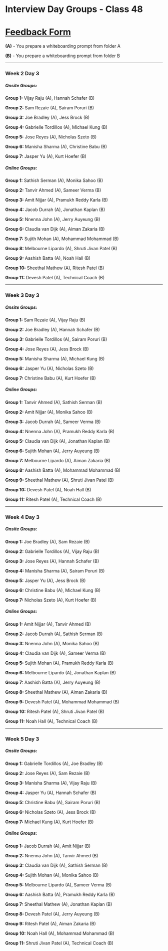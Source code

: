 # Interview Day Groups - Class 48

# [Feedback Form](https://www.outco.io/interviewfeedback)

**(A)** - You prepare a whiteboarding prompt from folder A

**(B)** - You prepare a whiteboarding prompt from folder B

* * *

### Week 2 Day 3

##### Onsite Groups: 

__Group 1:__ Vijay Raju (A), Hannah Schafer (B)

__Group 2:__ Sam Rezaie (A), Sairam Poruri (B)

__Group 3:__ Joe Bradley (A), Jess Brock (B)

__Group 4:__ Gabrielle Tordillos (A), Michael Kung (B)

__Group 5:__ Jose Reyes (A), Nicholas Szeto (B)

__Group 6:__ Manisha Sharma (A), Christine Babu (B)

__Group 7:__ Jasper Yu (A), Kurt Hoefer (B)

##### Online Groups: 

__Group 1:__ Sathish Serman (A), Monika Sahoo (B)

__Group 2:__ Tanvir Ahmed (A), Sameer Verma (B)

__Group 3:__ Amit Nijjar (A), Pramukh Reddy Karla (B)

__Group 4:__ Jacob Durrah (A), Jonathan Kaplan (B)

__Group 5:__ Nnenna John (A), Jerry Auyeung (B)

__Group 6:__ Claudia van Dijk (A), Aiman Zakaria (B)

__Group 7:__ Sujith Mohan (A), Mohammad Mohammad (B)

__Group 8:__ Melbourne Lipardo (A), Shruti Jivan Patel (B)

__Group 9:__ Aashish Batta (A), Noah Hall (B)

__Group 10:__ Sheethal Mathew (A), Ritesh Patel (B)

__Group 11:__ Devesh Patel (A), Technical Coach (B)

* * *

### Week 3 Day 3

##### Onsite Groups: 

__Group 1:__ Sam Rezaie (A), Vijay Raju (B)

__Group 2:__ Joe Bradley (A), Hannah Schafer (B)

__Group 3:__ Gabrielle Tordillos (A), Sairam Poruri (B)

__Group 4:__ Jose Reyes (A), Jess Brock (B)

__Group 5:__ Manisha Sharma (A), Michael Kung (B)

__Group 6:__ Jasper Yu (A), Nicholas Szeto (B)

__Group 7:__ Christine Babu (A), Kurt Hoefer (B)

##### Online Groups: 

__Group 1:__ Tanvir Ahmed (A), Sathish Serman (B)

__Group 2:__ Amit Nijjar (A), Monika Sahoo (B)

__Group 3:__ Jacob Durrah (A), Sameer Verma (B)

__Group 4:__ Nnenna John (A), Pramukh Reddy Karla (B)

__Group 5:__ Claudia van Dijk (A), Jonathan Kaplan (B)

__Group 6:__ Sujith Mohan (A), Jerry Auyeung (B)

__Group 7:__ Melbourne Lipardo (A), Aiman Zakaria (B)

__Group 8:__ Aashish Batta (A), Mohammad Mohammad (B)

__Group 9:__ Sheethal Mathew (A), Shruti Jivan Patel (B)

__Group 10:__ Devesh Patel (A), Noah Hall (B)

__Group 11:__ Ritesh Patel (A), Technical Coach (B)

* * *

### Week 4 Day 3

##### Onsite Groups: 

__Group 1:__ Joe Bradley (A), Sam Rezaie (B)

__Group 2:__ Gabrielle Tordillos (A), Vijay Raju (B)

__Group 3:__ Jose Reyes (A), Hannah Schafer (B)

__Group 4:__ Manisha Sharma (A), Sairam Poruri (B)

__Group 5:__ Jasper Yu (A), Jess Brock (B)

__Group 6:__ Christine Babu (A), Michael Kung (B)

__Group 7:__ Nicholas Szeto (A), Kurt Hoefer (B)

##### Online Groups: 

__Group 1:__ Amit Nijjar (A), Tanvir Ahmed (B)

__Group 2:__ Jacob Durrah (A), Sathish Serman (B)

__Group 3:__ Nnenna John (A), Monika Sahoo (B)

__Group 4:__ Claudia van Dijk (A), Sameer Verma (B)

__Group 5:__ Sujith Mohan (A), Pramukh Reddy Karla (B)

__Group 6:__ Melbourne Lipardo (A), Jonathan Kaplan (B)

__Group 7:__ Aashish Batta (A), Jerry Auyeung (B)

__Group 8:__ Sheethal Mathew (A), Aiman Zakaria (B)

__Group 9:__ Devesh Patel (A), Mohammad Mohammad (B)

__Group 10:__ Ritesh Patel (A), Shruti Jivan Patel (B)

__Group 11:__ Noah Hall (A), Technical Coach (B)

* * *

### Week 5 Day 3

##### Onsite Groups: 

__Group 1:__ Gabrielle Tordillos (A), Joe Bradley (B)

__Group 2:__ Jose Reyes (A), Sam Rezaie (B)

__Group 3:__ Manisha Sharma (A), Vijay Raju (B)

__Group 4:__ Jasper Yu (A), Hannah Schafer (B)

__Group 5:__ Christine Babu (A), Sairam Poruri (B)

__Group 6:__ Nicholas Szeto (A), Jess Brock (B)

__Group 7:__ Michael Kung (A), Kurt Hoefer (B)

##### Online Groups: 

__Group 1:__ Jacob Durrah (A), Amit Nijjar (B)

__Group 2:__ Nnenna John (A), Tanvir Ahmed (B)

__Group 3:__ Claudia van Dijk (A), Sathish Serman (B)

__Group 4:__ Sujith Mohan (A), Monika Sahoo (B)

__Group 5:__ Melbourne Lipardo (A), Sameer Verma (B)

__Group 6:__ Aashish Batta (A), Pramukh Reddy Karla (B)

__Group 7:__ Sheethal Mathew (A), Jonathan Kaplan (B)

__Group 8:__ Devesh Patel (A), Jerry Auyeung (B)

__Group 9:__ Ritesh Patel (A), Aiman Zakaria (B)

__Group 10:__ Noah Hall (A), Mohammad Mohammad (B)

__Group 11:__ Shruti Jivan Patel (A), Technical Coach (B)

